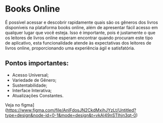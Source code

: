 # Books Online

É possível acessar e descobrir rapidamente quais são os gêneros dos livros disponíveis na plataforma books online, além de apresentar fácil acesso em qualquer lugar que você esteja. Isso é importante, pois é justamente o que os leitores de livros online esperam encontrar quando procuram este tipo de aplicativo, esta funcionalidade atende às expectativas dos leitores de livros online, proporcionando uma experiência ágil e satisfatória.

## Pontos importantes:

- Acesso Universal;
- Variedade de Gênero;
- Sustentabilidade;
- Interface Interativa;
- Atualizações Constantes.

Veja no figma](https://www.figma.com/file/AnlFdosJN2CkdMxihJYzLt/Untitled?type=design&node-id=0-1&mode=design&t=vkAl49nSTlhjn3qt-0)<br><br>
